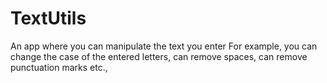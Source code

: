 # TextUtils
An app where you can manipulate the text you enter
For example, you can change the case of the entered letters, can remove spaces, can remove punctuation marks etc.,

